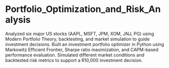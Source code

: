 # Portfolio_Optimization_and_Risk_Analysis
Analyzed six major US stocks (AAPL, MSFT, JPM, XOM, JNJ, PG) using Modern Portfolio Theory, backtesting, and market simulation to guide investment decisions.
Built an investment portfolio optimizer in Python using Markowitz Efficient Frontier, Sharpe ratio maximization, and CAPM-based performance evaluation. Simulated different market conditions and backtested risk metrics to support a R10,000 investment decision.
